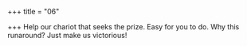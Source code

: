 +++
title = "06"

+++
Help our chariot that seeks the prize. Easy for you to do. Why this  runaround?
Just make us victorious!